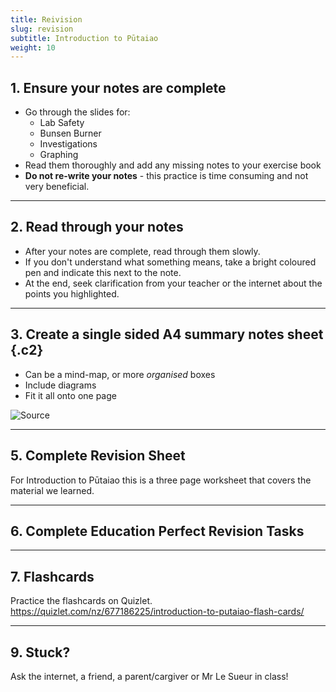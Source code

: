 ```yaml
---
title: Reivision
slug: revision
subtitle: Introduction to Pūtaiao
weight: 10
---
```


## 1. Ensure your notes are complete

- Go through the slides for:
	+ Lab Safety
	+ Bunsen Burner
	+ Investigations
	+ Graphing
- Read them thoroughly and add any missing notes to your exercise book
- __Do not re-write your notes__ - this practice is time consuming and not very beneficial.

---

## 2. Read through your notes

- After your notes are complete, read through them slowly.
- If you don't understand what something means, take a bright coloured pen and indicate this next to the note.
- At the end, seek clarification from your teacher or the internet about the points you highlighted.

---

## 3. Create a single sided A4 summary notes sheet {.c2}

- Can be a mind-map, or more _organised_ boxes
- Include diagrams
- Fit it all onto one page

![[Source](https://www.deviantart.com/jocarra/art/BIOL-200-Cheat-Sheet-1-13041387)](https://images-wixmp-ed30a86b8c4ca887773594c2.wixmp.com/f/28e91a28-4b16-4080-8220-378c64726ec1/d7risr-d482027f-b39e-400c-9484-16e869c92e82.jpg?token=eyJ0eXAiOiJKV1QiLCJhbGciOiJIUzI1NiJ9.eyJzdWIiOiJ1cm46YXBwOiIsImlzcyI6InVybjphcHA6Iiwib2JqIjpbW3sicGF0aCI6IlwvZlwvMjhlOTFhMjgtNGIxNi00MDgwLTgyMjAtMzc4YzY0NzI2ZWMxXC9kN3Jpc3ItZDQ4MjAyN2YtYjM5ZS00MDBjLTk0ODQtMTZlODY5YzkyZTgyLmpwZyJ9XV0sImF1ZCI6WyJ1cm46c2VydmljZTpmaWxlLmRvd25sb2FkIl19.7_qYzMCkhLndN67Z4NkGw8HNwgLlfPywxYczmINilNA)

---

## 5. Complete Revision Sheet

For Introduction to Pūtaiao this is a three page worksheet that covers the material we learned.

---

## 6. Complete Education Perfect Revision Tasks

---

## 7. Flashcards

Practice the flashcards on Quizlet.
https://quizlet.com/nz/677186225/introduction-to-putaiao-flash-cards/

---

## 9. Stuck?

Ask the internet, a friend, a parent/cargiver or Mr Le Sueur in class!
